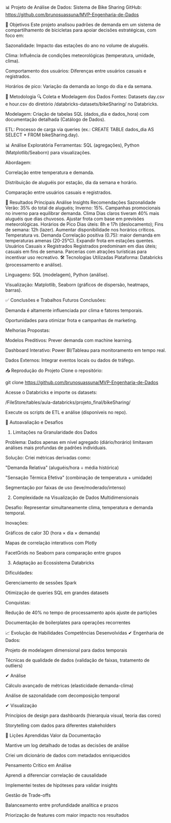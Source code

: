 📊 Projeto de Análise de Dados: Sistema de Bike Sharing
GitHub: https://github.com/brunosuassuna/MVP-Engenharia-de-Dados

🎯 Objetivos
Este projeto analisou padrões de demanda em um sistema de compartilhamento de bicicletas para apoiar decisões estratégicas, com foco em:

Sazonalidade: Impacto das estações do ano no volume de aluguéis.

Clima: Influência de condições meteorológicas (temperatura, umidade, clima).

Comportamento dos usuários: Diferenças entre usuários casuais e registrados.

Horários de pico: Variação da demanda ao longo do dia e da semana.

📂 Metodologia
🔍 Coleta e Modelagem dos Dados
Fontes: Datasets day.csv e hour.csv do diretório /databricks-datasets/bikeSharing/ no Databricks.

Modelagem: Criação de tabelas SQL (dados_dia e dados_hora) com documentação detalhada (Catálogo de Dados).

ETL: Processo de carga via queries (ex.: CREATE TABLE dados_dia AS SELECT * FROM bikeSharing.day).

📊 Análise Exploratória
Ferramentas: SQL (agregações), Python (Matplotlib/Seaborn) para visualizações.

Abordagem:

Correlação entre temperatura e demanda.

Distribuição de aluguéis por estação, dia da semana e horário.

Comparação entre usuários casuais e registrados.

📌 Resultados Principais
Análise	Insights	Recomendações
Sazonalidade	Verão: 35% do total de aluguéis; Inverno: 15%.	Campanhas promocionais no inverno para equilibrar demanda.
Clima	Dias claros tiveram 40% mais aluguéis que dias chuvosos.	Ajustar frota com base em previsões meteorológicas.
Horários de Pico	Dias úteis: 8h e 17h (deslocamento); Fins de semana: 12h (lazer).	Aumentar disponibilidade nos horários críticos.
Temperatura vs. Demanda	Correlação positiva (0.75): maior demanda em temperaturas amenas (20-25°C).	Expandir frota em estações quentes.
Usuários Casuais x Registrados	Registrados predominam em dias úteis; casuais em fins de semana.	Parcerias com atrações turísticas para incentivar uso recreativo.
🛠 Tecnologias Utilizadas
Plataforma: Databricks (processamento e análise).

Linguagens: SQL (modelagem), Python (análise).

Visualização: Matplotlib, Seaborn (gráficos de dispersão, heatmaps, barras).

✅ Conclusões e Trabalhos Futuros
Conclusões:

Demanda é altamente influenciada por clima e fatores temporais.

Oportunidades para otimizar frota e campanhas de marketing.

Melhorias Propostas:

Modelos Preditivos: Prever demanda com machine learning.

Dashboard Interativo: Power BI/Tableau para monitoramento em tempo real.

Dados Externos: Integrar eventos locais ou dados de tráfego.

📥 Reprodução do Projeto
Clone o repositório:

git clone https://github.com/brunosuassuna/MVP-Engenharia-de-Dados

Acesse o Databricks e importe os datasets:

/FileStore/tables/aula-databricks/projeto_final/bikeSharing/

Execute os scripts de ETL e análise (disponíveis no repo).

🔎 Autoavaliação e Desafios
1. Limitações na Granularidade dos Dados

Problema: Dados apenas em nível agregado (diário/horário) limitavam análises mais profundas de padrões individuais.

Solução: Criei métricas derivadas como:

"Demanda Relativa" (aluguéis/hora ÷ média histórica)

"Sensação Térmica Efetiva" (combinação de temperatura + umidade)

Segmentação por faixas de uso (leve/moderado/intenso)

2. Complexidade na Visualização de Dados Multidimensionais

Desafio: Representar simultaneamente clima, temperatura e demanda temporal.

Inovações:

Gráficos de calor 3D (hora × dia × demanda)

Mapas de correlação interativos com Plotly

FacetGrids no Seaborn para comparação entre grupos

3. Adaptação ao Ecossistema Databricks

Dificuldades:

Gerenciamento de sessões Spark

Otimização de queries SQL em grandes datasets

Conquistas:

Redução de 40% no tempo de processamento após ajuste de partições

Documentação de boilerplates para operações recorrentes

📈 Evolução de Habilidades
Competências Desenvolvidas
✔ Engenharia de Dados:

Projeto de modelagem dimensional para dados temporais

Técnicas de qualidade de dados (validação de faixas, tratamento de outliers)

✔ Análise

Cálculo avançado de métricas (elasticidade demanda-clima)

Análise de sazonalidade com decomposição temporal

✔ Visualização

Princípios de design para dashboards (hierarquia visual, teoria das cores)

Storytelling com dados para diferentes stakeholders

🚀 Lições Aprendidas
Valor da Documentação

Mantive um log detalhado de todas as decisões de análise

Criei um dicionário de dados com metadados enriquecidos

Pensamento Crítico em Análise

Aprendi a diferenciar correlação de causalidade

Implementei testes de hipóteses para validar insights

Gestão de Trade-offs

Balanceamento entre profundidade analítica e prazos

Priorização de features com maior impacto nos resultados
